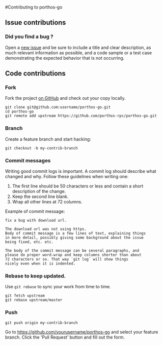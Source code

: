 #Contributing to porthos-go

## Issue contributions

### Did you find a bug ?

Open a [new issue](https://github.com/danbruce/porthos-go/issues)
and be sure to include a title and clear description, as much relevant information
as possible, and a code sample or a test case demonstrating the expected behavior
that is not occurring.

## Code contributions

### Fork

Fork the project [on GitHub](https://github.com/porthos-rpc/porthos-go)
and check out your copy locally.

```
git clone git@github.com:username/porthos-go.git
cd porthos-go
git remote add upstream https://github.com/porthos-rpc/porthos-go.git
```

### Branch

Create a feature branch and start hacking:

```
git checkout -b my-contrib-branch
```

### Commit messages

Writing good commit logs is important. A commit log should describe what
changed and why. Follow these guidelines when writing one:

1. The first line should be 50 characters or less and contain a short
   description of the change.
2. Keep the second line blank.
3. Wrap all other lines at 72 columns.

Example of commit message:

```
fix a bug with download url.

The download url was not using https.
Body of commit message is a few lines of text, explaining things
in more detail, possibly giving some background about the issue
being fixed, etc. etc.

The body of the commit message can be several paragraphs, and
please do proper word-wrap and keep columns shorter than about
72 characters or so. That way `git log` will show things
nicely even when it is indented.
```

### Rebase to keep updated.

Use `git rebase` to sync your work from time to time.

```
git fetch upstream
git rebase upstream/master
```


### Push

```
git push origin my-contrib-branch
```

Go to https://github.com/yourusername/porthos-go and select your feature branch.
Click the 'Pull Request' button and fill out the form.

